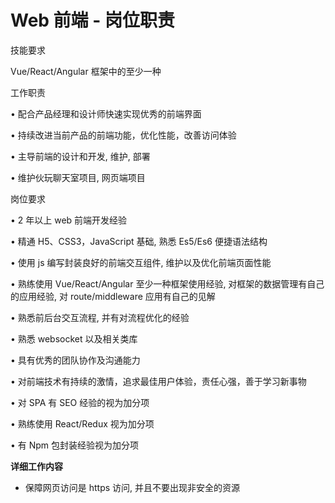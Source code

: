 # Web 前端 - 岗位职责

技能要求

Vue/React/Angular 框架中的至少一种

工作职责

• 配合产品经理和设计师快速实现优秀的前端界面

• 持续改进当前产品的前端功能，优化性能，改善访问体验

• 主导前端的设计和开发, 维护, 部署

• 维护伙玩聊天室项目, 网页端项目

岗位要求

• 2 年以上 web 前端开发经验

• 精通 H5、CSS3，JavaScript 基础, 熟悉 Es5/Es6 便捷语法结构

• 使用 js 编写封装良好的前端交互组件, 维护以及优化前端页面性能

• 熟练使用 Vue/React/Angular 至少一种框架使用经验, 对框架的数据管理有自己的应用经验, 对 route/middleware 应用有自己的见解

• 熟悉前后台交互流程, 并有对流程优化的经验

• 熟悉 websocket 以及相关类库

• 具有优秀的团队协作及沟通能力

• 对前端技术有持续的激情，追求最佳用户体验，责任心强，善于学习新事物

• 对 SPA 有 SEO 经验的视为加分项

• 熟练使用 React/Redux 视为加分项

• 有 Npm 包封装经验视为加分项

**详细工作内容**

-   保障网页访问是 https 访问, 并且不要出现非安全的资源
